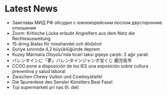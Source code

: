 # Latest News
-  Замглавы МИД РФ обсудил с южнокорейским послом двусторонние отношения
-  Zoom: Kritische Lücke erlaubt Angreifern aus dem Netz die Rechteausweitung
-  15-åring åtalas för misshandel och dödshot
-  Suriye sınırında 4,2 büyüklüğünde deprem
-  Kuzey Marmara Otoyolu'nda ticari taksi gişeye çarptı: 2 ağır yaralı
-  バレンタインに「夢」バレンタインジャンボ宝くじ 鹿児島市
-  CCOO pone a disposición de los IES una exposición sobre cultura preventiva y salud laboral
-  Zwischen Chewy Vuiton und Cowboystiefel
-  Die Spurenlese des Sensler Künstlers Beat Fasel
-  Tuji supermarketi pri nas (II. del)
